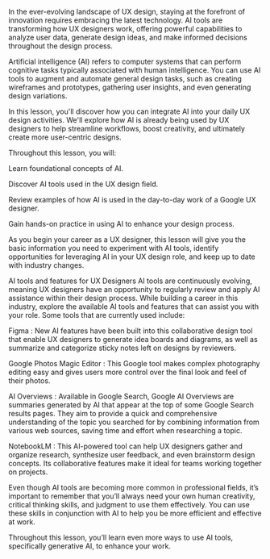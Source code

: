 In the ever-evolving landscape of UX design, staying at the forefront of innovation requires embracing the latest technology. AI tools are transforming how UX designers work, offering powerful capabilities to analyze user data, generate design ideas, and make informed decisions throughout the design process.

Artificial intelligence (AI) refers to computer systems that can perform cognitive tasks typically associated with human intelligence. You can use AI tools to augment and automate general design tasks, such as creating wireframes and prototypes, gathering user insights, and even generating design variations.

In this lesson, you'll discover how you can integrate AI into your daily UX design activities. We'll explore how AI is already being used by UX designers to help streamline workflows, boost creativity, and ultimately create more user-centric designs.

Throughout this lesson, you will:

Learn foundational concepts of AI.

Discover AI tools used in the UX design field.

Review examples of how AI is used in the day-to-day work of a Google UX designer.

Gain hands-on practice in using AI to enhance your design process.

As you begin your career as a UX designer, this lesson will give you the basic information you need to experiment with AI tools, identify opportunities for leveraging AI in your UX design role, and keep up to date with industry changes.

AI tools and features for UX Designers
AI tools are continuously evolving, meaning UX designers have an opportunity to regularly review and apply AI assistance within their design process. While building a career in this industry, explore the available AI tools and features that can assist you with your role. Some tools that are currently used include: 

Figma
: New AI features have been built into this collaborative design tool that enable UX designers to generate idea boards and diagrams, as well as summarize and categorize sticky notes left on designs by reviewers.

Google Photos Magic Editor
: This Google tool makes complex photography editing easy and gives users more control over the final look and feel of their photos.

AI Overviews
: Available in Google Search, Google AI Overviews are summaries generated by AI that appear at the top of some Google Search results pages. They aim to provide a quick and comprehensive understanding of the topic you searched for by combining information from various web sources, saving time and effort when researching a topic.

NotebookLM
: This AI-powered tool can help UX designers gather and organize research, synthesize user feedback, and even brainstorm design concepts. Its collaborative features make it ideal for teams working together on projects.

Even though AI tools are becoming more common in professional fields, it’s important to remember that you’ll always need your own human creativity, critical thinking skills, and judgment to use them effectively. You can use these skills in conjunction with AI to help you be more efficient and effective at work.

Throughout this lesson, you’ll learn even more ways to use AI tools, specifically generative AI, to enhance your work.

